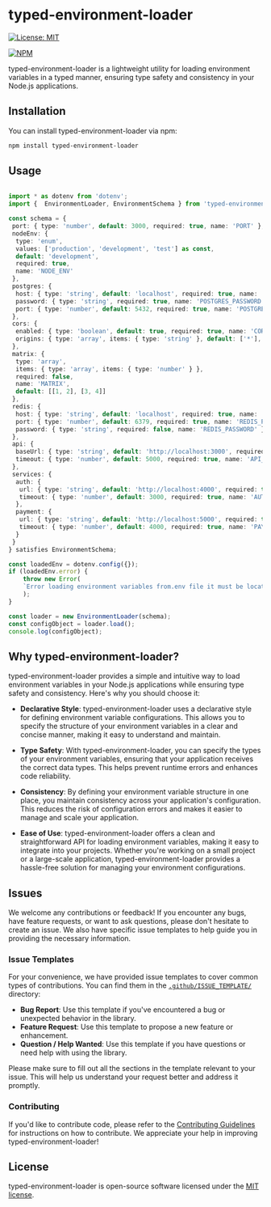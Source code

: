 # typed-environment-loader

[![License: MIT](https://img.shields.io/badge/License-MIT-blue.svg)](https://opensource.org/licenses/MIT)

[![NPM](https://nodei.co/npm/typed-environment-loader.png?downloads=true&downloadRank=true&stars=true)](https://nodei.co/npm/typed-environment-loader/)

typed-environment-loader is a lightweight utility for loading environment variables in a typed manner, ensuring type safety and consistency in your Node.js applications.

## Installation

You can install typed-environment-loader via npm:

```bash
npm install typed-environment-loader
```

## Usage

```typescript

import * as dotenv from 'dotenv';
import {  EnvironmentLoader, EnvironmentSchema } from 'typed-environment-loader';

const schema = {
 port: { type: 'number', default: 3000, required: true, name: 'PORT' },
 nodeEnv: {
  type: 'enum',
  values: ['production', 'development', 'test'] as const,
  default: 'development',
  required: true,
  name: 'NODE_ENV'
 },
 postgres: {
  host: { type: 'string', default: 'localhost', required: true, name: 'POSTGRES_HOST' },
  password: { type: 'string', required: true, name: 'POSTGRES_PASSWORD' },
  port: { type: 'number', default: 5432, required: true, name: 'POSTGRES_PORT' }
 },
 cors: {
  enabled: { type: 'boolean', default: true, required: true, name: 'CORS_ENABLED' },
  origins: { type: 'array', items: { type: 'string' }, default: ['*'], required: true, name: 'CORS_ORIGINS' }
 },
 matrix: {
  type: 'array',
  items: { type: 'array', items: { type: 'number' } },
  required: false,
  name: 'MATRIX',
  default: [[1, 2], [3, 4]]
 },
 redis: {
  host: { type: 'string', default: 'localhost', required: true, name: 'REDIS_HOST' },
  port: { type: 'number', default: 6379, required: true, name: 'REDIS_PORT' },
  password: { type: 'string', required: false, name: 'REDIS_PASSWORD' }
 },
 api: {
  baseUrl: { type: 'string', default: 'http://localhost:3000', required: true, name: 'API_BASE_URL' },
  timeout: { type: 'number', default: 5000, required: true, name: 'API_TIMEOUT' }
 },
 services: {
  auth: {
   url: { type: 'string', default: 'http://localhost:4000', required: true, name: 'AUTH_URL' },
   timeout: { type: 'number', default: 3000, required: true, name: 'AUTH_TIMEOUT' }
  },
  payment: {
   url: { type: 'string', default: 'http://localhost:5000', required: true, name: 'PAYMENT_URL' },
   timeout: { type: 'number', default: 4000, required: true, name: 'PAYMENT_TIMEOUT' }
  }
 }
} satisfies EnvironmentSchema;

const loadedEnv = dotenv.config({});
if (loadedEnv.error) {
    throw new Error(
    `Error loading environment variables from.env file it must be located in the root of the project.`
    );
}

const loader = new EnvironmentLoader(schema);
const configObject = loader.load();
console.log(configObject);
```

## Why typed-environment-loader?

typed-environment-loader provides a simple and intuitive way to load environment variables in your Node.js applications while ensuring type safety and consistency. Here's why you should choose it:

- **Declarative Style**: typed-environment-loader uses a declarative style for defining environment variable configurations. This allows you to specify the structure of your environment variables in a clear and concise manner, making it easy to understand and maintain.

- **Type Safety**: With typed-environment-loader, you can specify the types of your environment variables, ensuring that your application receives the correct data types. This helps prevent runtime errors and enhances code reliability.

- **Consistency**: By defining your environment variable structure in one place, you maintain consistency across your application's configuration. This reduces the risk of configuration errors and makes it easier to manage and scale your application.

- **Ease of Use**: typed-environment-loader offers a clean and straightforward API for loading environment variables, making it easy to integrate into your projects. Whether you're working on a small project or a large-scale application, typed-environment-loader provides a hassle-free solution for managing your environment configurations.

## Issues

We welcome any contributions or feedback! If you encounter any bugs, have feature requests, or want to ask questions, please don't hesitate to create an issue. We also have specific issue templates to help guide you in providing the necessary information.

### Issue Templates

For your convenience, we have provided issue templates to cover common types of contributions. You can find them in the [`.github/ISSUE_TEMPLATE/`](.github/ISSUE_TEMPLATE/) directory:

- **Bug Report**: Use this template if you've encountered a bug or unexpected behavior in the library.
- **Feature Request**: Use this template to propose a new feature or enhancement.
- **Question / Help Wanted**: Use this template if you have questions or need help with using the library.

Please make sure to fill out all the sections in the template relevant to your issue. This will help us understand your request better and address it promptly.

### Contributing

If you'd like to contribute code, please refer to the [Contributing Guidelines](CONTRIBUTING.md) for instructions on how to contribute. We appreciate your help in improving typed-environment-loader!

## License

typed-environment-loader is open-source software licensed under the [MIT license](https://opensource.org/licenses/MIT).
